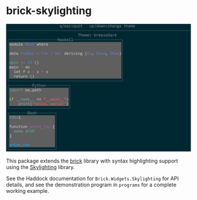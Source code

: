 
brick-skylighting
=================

![](images/demo.png)

This package extends the [brick](https://github.com/jtdaugherty/brick)
library with syntax highlighting support using the
[Skylighting](https://github.com/jgm/skylighting) library.

See the Haddock documentation for `Brick.Widgets.Skylighting` for API
details, and see the demonstration program in `programs` for a complete
working example.
